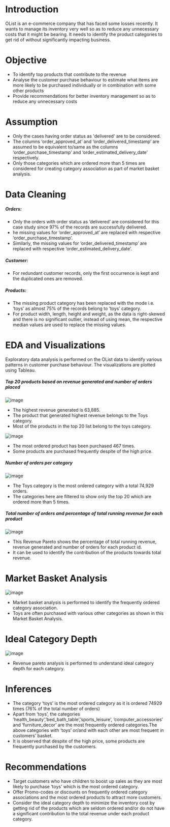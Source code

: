 # Introduction

OList is an e-commerce company that has faced some losses recently. It wants to manage its inventory very well so as to reduce any unnecessary costs that it might be bearing. It needs to identify the product categories to get rid of without significantly impacting business.


# Objective

- To identify top products that contribute to the revenue
- Analyse the customer purchase behaviour to estimate what items are more likely to be purchased individually or in combination with some other products
- Provide recommendations for better inventory management so as to reduce any unnecessary costs 


# Assumption

- Only the cases having order status as 'delivered' are to be considered.
- The columns ‘order_approved_at’ and ‘order_delivered_timestamp’ are assumed to be equivalent to/same as the columns ‘order_purchase_timestamp’ and ‘order_estimated_delivery_date’ respectively.
- Only those categories which are ordered more than 5 times are considered for creating category association as part of market basket analysis.


# Data Cleaning

##### Orders:

- Only the orders with order status as ‘delivered’ are considered for this case study since 97% of the records are successfully delivered. 
- he missing values for ‘order_approved_at’ are replaced with respective ‘order_purchase_timestamp’.
- Similarly, the missing values for ‘order_delivered_timestamp’ are replaced with respective ‘order_estimated_delivery_date’.

##### Customer:

- For redundant customer records, only the first occurrence is kept and the duplicated ones are removed.

##### Products:

- The missing product category has been replaced with the mode i.e. ‘toys’ as almost 75% of the records belong to ‘toys’ category.
- For product width, length, height and weight, as the data is right-skewed and there is no significant outlier, instead of using mean, the respective median values are used to replace the missing values.


# EDA and Visualizations

Exploratory data analysis is performed on the OList data to identify various patterns in customer purchase behaviour. The visualizations are plotted using Tableau.

##### Top 20 products based on revenue generated and number of orders placed

![image](https://user-images.githubusercontent.com/103338455/162641460-56a0dff3-acea-4c0d-b9f1-a314629d285c.png)

- The highest revenue generated  is 63,885.
- The product that generated highest revenue belongs to the Toys category.
- Most of the products in the top 20 list belong to the toys category.

![image](https://user-images.githubusercontent.com/103338455/162641468-69bc21ea-2940-4bfa-b8e2-67027d72118d.png)

- The most ordered product has been purchased 467 times.
- Some products are purchased frequently despite of the high price.

##### Number of orders per category

![image](https://user-images.githubusercontent.com/103338455/162641483-ba2974f5-fc58-46d1-b164-4fdc5be4c114.png)

- The Toys category is the most ordered category with a total  74,929 orders.
- The categories here are filtered to show only the top 20 which are ordered more than 5 times.

##### Total number of orders and percentage of total running revenue for each product

![image](https://user-images.githubusercontent.com/103338455/162641492-62a0b28c-e9dd-4b7b-a4f3-9c4238132293.png)

- This Revenue Pareto shows the percentage of total running revenue, revenue generated and number of orders for each product id.
- It can be used to identify the contribution of the products towards total revenue.


# Market Basket Analysis

![image](https://user-images.githubusercontent.com/103338455/162641575-1fb21e24-14eb-446b-8ebf-57081cc4a67c.png)

- Market basket analysis is performed to identify the frequently ordered category association.
- Toys are often purchased with various other categories as shown in this Market Basket Analysis.


# Ideal Category Depth

![image](https://user-images.githubusercontent.com/103338455/162641638-04809218-8db1-4db3-a877-2480533bf75e.png)

- Revenue pareto analysis is performed to understand ideal category depth for each category.


# Inferences

- The category ‘toys’ is the most ordered category as it is ordered 74929 times (76% of the total number of orders)
- Apart from ‘toys’, the categories ‘health_beauty’,’bed_bath_table’,’sports_leisure’, ‘computer_accessories’ and ‘furniture_decor’ are the most frequently ordered categories.The above categories with ‘toys’ or/and with each other are most frequent in customers’ basket.
- It is observed that despite of the high price, some products are frequently purchased by the customers.


# Recommendations

- Target customers who have children to boost up sales as they are most likely to purchase ‘toys’ which is the most ordered category. 
- Offer Promo-codes or discounts on frequently ordered category associations and the most ordered products to attract more customers.
- Consider the ideal category depth to minimize the inventory cost by getting rid of the products which are seldom ordered and/or do not have a significant contribution to the total revenue under each product category. 


